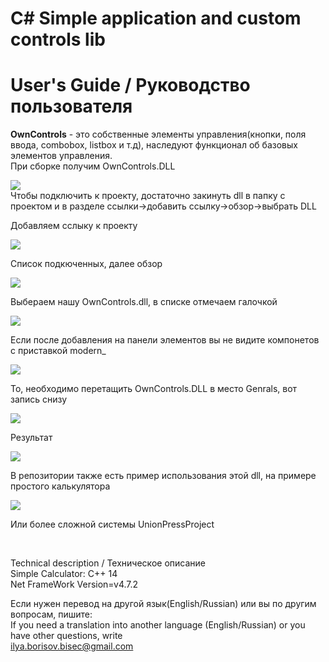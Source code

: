 # C# Simple application and custom controls lib


<h1>User's Guide / Руководство пользователя</h1>

<a><b>OwnControls</b> - это собственные элементы управления(кнопки, поля ввода, combobox, listbox и т.д), наследуют функционал об базовых элементов управления.</a><br>
<a>При сборке получим OwnControls.DLL</a><br>
<p></p><img src="https://github.com/Sadochok-BISEC/CSharpAppCustomControls/tree/main/img_desc/own_1.PNG"/><br>
<a>Чтобы подключить к проекту, достаточно закинуть dll в папку с проектом и в разделе ссылки->добавить ссылку->обзор->выбрать DLL</a><br>
<p>Добавляем сслыку к проекту</p><img src="https://github.com/Sadochok-BISEC/CSharpAppCustomControls/tree/main/img_desc/own_2.PNG"/><br>
<p>Список подкюченных, далее обзор</p><img src="https://github.com/Sadochok-BISEC/CSharpAppCustomControls/tree/main/img_desc/own_3.PNG"/><br>
<p>Выбераем нашу OwnControls.dll, в списке отмечаем галочкой</p><img src="https://github.com/Sadochok-BISEC/CSharpAppCustomControls/tree/main/img_desc/own_4.PNG"/><br>
<p>Если после добавления на панели элементов вы не видите компонетов с приставкой modern_</p><img src="https://github.com/Sadochok-BISEC/CSharpAppCustomControls/tree/main/img_desc/own_6.PNG"/><br>
<p>То, необходимо перетащить OwnControls.DLL в место Genrals, вот запись снизу</p><img src="https://github.com/Sadochok-BISEC/CSharpAppCustomControls/tree/main/img_desc/own_drag_and_drop_dll.gif"/><br>
<p>Результат</p><img src="https://github.com/Sadochok-BISEC/CSharpAppCustomControls/tree/main/img_desc/own_5.PNG"/><br>
<p>В репозитории также есть пример использования этой dll, на примере простого калькулятора</p><img src="https://github.com/Sadochok-BISEC/CSharpAppCustomControls/tree/main/img_desc/app_own.PNG"/><br>
<p>Или более сложной системы UnionPressProject</p>
<a href="https://github.com/Sadochok-BISEC/UnionPressProject"></a><br>



<a>Technical description / Техническое описание</a><br>
<a>Simple Calculator: С++ 14</a><br>
<a>Net FrameWork Version=v4.7.2</a><br>

<a>Если нужен перевод на другой язык(English/Russian) или вы по другим вопросам, пишите:</a><br>
<a>If you need a translation into another language (English/Russian) or you have other questions, write</a><br>
<a>ilya.borisov.bisec@gmail.com</a>